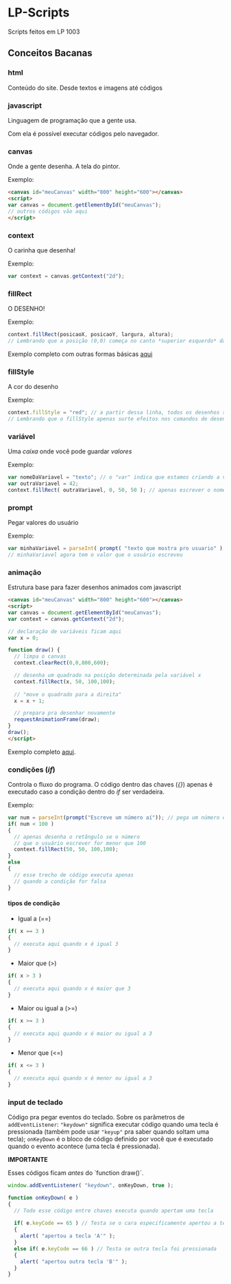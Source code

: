 # LP-Scripts
Scripts feitos em LP 1003

## Conceitos Bacanas

### html
Conteúdo do site. Desde textos e imagens até códigos

### javascript
Linguagem de programação que a gente usa.

Com ela é possível executar códigos pelo navegador.

### canvas
Onde a gente desenha. A tela do pintor.

Exemplo:
```html
<canvas id="meuCanvas" width="800" height="600"></canvas>
<script>
var canvas = document.getElementById("meuCanvas");
// outros códigos vão aqui
</script>
```

### context
O carinha que desenha!

Exemplo:
```javascript
var context = canvas.getContext("2d");
```

### fillRect
O DESENHO!

Exemplo:
```javascript
context.fillRect(posicaoX, posicaoY, largura, altura);
// Lembrando que a posição (0,0) começa no canto *superior esquerdo* da tela.
```
Exemplo completo com outras formas básicas [aqui](https://github.com/matheuslessarodrigues/LP-Codes/blob/master/desenhos-base.html)

### fillStyle
A cor do desenho

Exemplo:
```javascript
context.fillStyle = "red"; // a partir dessa linha, todos os desenhos são vermelhos
// Lembrando que o fillStyle apenas surte efeitos nos comandos de desenho que vêm *depois* dele.
```

### variável
Uma _caixa_ onde você pode guardar _valores_

Exemplo:
```javascript
var nomeDaVariavel = "texto"; // o "var" indica que estamos criando a variável
var outraVariavel = 42;
context.fillRect( outraVariavel, 0, 50, 50 ); // apenas escrever o nome da variável faz a gente usar seu valor
```

### prompt
Pegar valores do usuário

Exemplo:
```javascript
var minhaVariavel = parseInt( prompt( "texto que mostra pro usuario" ) ); // aparecerá uma caixa pro usuário escrever um valor
// minhaVariavel agora tem o valor que o usuário escreveu
```

### animação
Estrutura base para fazer desenhos animados com javascript
```html
<canvas id="meuCanvas" width="800" height="600"></canvas>
<script>
var canvas = document.getElementById("meuCanvas");
var context = canvas.getContext("2d");

// declaração de variáveis ficam aqui
var x = 0;

function draw() {
  // limpa o canvas  
  context.clearRect(0,0,800,600);

  // desenha um quadrado na posição determinada pela variável x
  context.fillRect(x, 50, 100,100);
  
  // "move o quadrado para a direita"
  x = x + 1;

  // prepara pra desenhar novamente
  requestAnimationFrame(draw);
}
draw();
</script>
```
Exemplo completo [aqui](https://github.com/matheuslessarodrigues/LP-Codes/blob/master/animation.html).

### condições (_if_)
Controla o fluxo do programa. O código dentro das chaves (_{}_) apenas é executado caso a condição dentro do _if_ ser verdadeira.

Exemplo:
```javascript
var num = parseInt(prompt("Escreve um número aí")); // pega um número do usuário
if( num < 100 )
{
  // apenas desenha o retângulo se o número
  // que o usuário escrever for menor que 100
  context.fillRect(50, 50, 100,100);
}
else
{
  // esse trecho de código executa apenas
  // quando a condição for falsa
}
```

#### tipos de condição

- Igual a (==)
```javascript
if( x == 3 )
{
  // executa aqui quando x é igual 3
}
```

- Maior que (>)
```javascript
if( x > 3 )
{
  // executa aqui quando x é maior que 3
}
```

- Maior ou igual a (>=)
```javascript
if( x >= 3 )
{
  // executa aqui quando x é maior ou igual a 3
}
```

- Menor que (<=)
```javascript
if( x <= 3 )
{
  // executa aqui quando x é menor ou igual a 3
}
```

### input de teclado

Código pra pegar eventos do teclado. Sobre os parâmetros de `addEventListener`: `"keydown"` significa executar código quando uma tecla é pressionada (também pode usar `"keyup"` pra saber quando soltam uma tecla); `onKeyDown` é o bloco de código definido por você que é executado quando o evento acontece (uma tecla é pressionada).

**IMPORTANTE**

Esses códigos ficam *antes* do `function draw()´.

```javascript
window.addEventListener( "keydown", onKeyDown, true );

function onKeyDown( e )
{
  // Todo esse código entre chaves executa quando apertam uma tecla
  
  if( e.keyCode == 65 ) // Testa se o cara especificamente apertou a tecla 'A'
  {
    alert( "apertou a tecla 'A'" );
  }
  else if( e.keyCode == 66 ) // Testa se outra tecla foi pressionada
  {
    alert( "apertou outra tecla 'B'" );
  }
}
```
